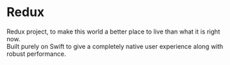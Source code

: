 # Redux
Redux project, to make this world a better place to live than what it is right now.  
Built purely on Swift to give a completely native user experience along with robust performance.
